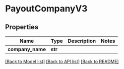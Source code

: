 # PayoutCompanyV3

## Properties
Name | Type | Description | Notes
------------ | ------------- | ------------- | -------------
**company_name** | **str** |  | 

[[Back to Model list]](../README.md#documentation-for-models) [[Back to API list]](../README.md#documentation-for-api-endpoints) [[Back to README]](../README.md)


